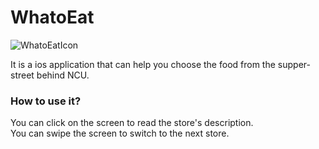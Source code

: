 # WhatoEat
![WhatoEatIcon](https://github.com/rayhuang2006/WhatoEat/blob/main/WhatoEat/Assets.xcassets/AppIcon.appiconset/WhatoEat_Icon.png=400*400)

It is a ios application that can help you choose the food from the supper-street behind NCU.

### How to use it?
You can click on the screen to read the store's description.  
You can swipe the screen to switch to the next store.
